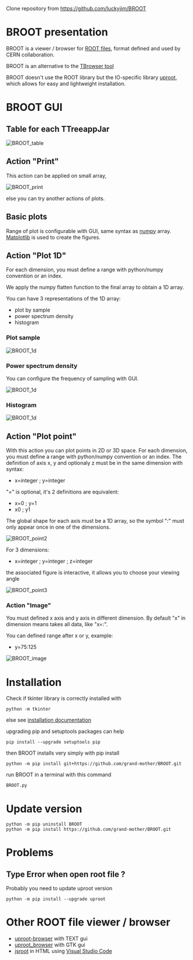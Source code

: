Clone repository from https://github.com/luckyjim/BROOT

# BROOT presentation

BROOT is a viewer / browser for [ROOT files](https://root.cern/manual/io), format defined and used by CERN collaboration.

BROOT is an alternative to the [TBrowser tool](https://root.cern/manual/root_files/#root-object-browser)

BROOT doesn't use the ROOT library but the IO-specific library [uproot](https://uproot.readthedocs.io/en/latest/), which allows for easy and lightweight installation.


# BROOT GUI

## Table for each TTreeappJar

![BROOT_table](docs/BROOT3.png)

## Action "Print"

This action can be applied on small array, 

![BROOT_print](docs/BROOT_print.png)

else you can try another actions of plots.

## Basic plots

Range of plot is configurable with GUI, same syntax as [numpy](https://numpy.org/doc/stable/user/basics.indexing.html#basic-indexing) array. [Matplotlib](https://matplotlib.org/) is used to create the figures.

## Action "Plot 1D"

For each dimension, you must define a range with python/numpy convention or an index.

We apply the numpy flatten function to the final array to obtain a 1D array.

You can have 3 representations of the 1D array:
* plot by sample
* power spectrum density
* histogram

### Plot sample

![BROOT_1d](docs/BROOT_plot_1d.png)

### Power spectrum density

You can configure the frequency of sampling with GUI.

![BROOT_1d](docs/BROOT_psd.png)

### Histogram

![BROOT_1d](docs/BROOT_histo.png)

## Action "Plot point"

With this action you can plot points in 2D or 3D space. For each dimension, you must define a range with python/numpy convention or an index.
The definition of axis x, y and optionaly z must be in the same dimension with syntax:
* x=integer ; y=integer

"=" is optional, it's 2 definitions are equivalent:
* x=0 ; y=1
* x0 ; y1

The global shape for each axis must be a 1D array, so the symbol ":" must only appear once in one of the dimensions.

![BROOT_point2](docs/plot_point_2d.png)

For 3 dimensions: 
* x=integer ; y=integer ; z=integer

the associated figure is interactive, it allows you to choose your viewing angle

![BROOT_point3](docs/plot_point_3d.png)

### Action "Image"

You must defined x axis and y axis in different dimension. By default "x" in dimension means takes all data, like "x=:".

You can defined range after x or y, example:

* y=75:125

![BROOT_image](docs/plot_image.png)

# Installation

Check if tkinter library is correctly installed with

```
python -m tkinter
```

else see [installation documentation](https://tkdocs.com/tutorial/install.html)

upgrading pip and setuptools packages can help

```
pip install --upgrade setuptools pip
```

then BROOT installs very simply with pip install

```
python -m pip install git+https://github.com/grand-mother/BROOT.git 
```

run BROOT in a terminal with this command

```
BROOT.py
```


# Update version

```
python -m pip uninstall BROOT
python -m pip install https://github.com/grand-mother/BROOT.git
```
 
# Problems

## Type Error when open root file ?

Probably you need to update uproot version

```
python -m pip install --upgrade uproot
```

# Other ROOT file viewer / browser

* [uproot-browser](https://github.com/scikit-hep/uproot-browser) with TEXT gui
* [uproot_browser](https://github.com/jrueb/uproot_browser) with GTK gui
* [jsroot](https://github.com/root-project/jsroot) in HTML using [Visual Studio Code](https://root.cern/blog/vscode-extension-announcement/)

